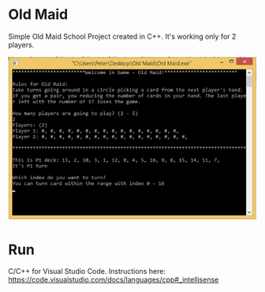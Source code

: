 # Old Maid
Simple Old Maid School Project created in C++. It's working only for 2 players.

![Example](https://github.com/petomuro/Old-Maid/blob/main/Example.png)

# Run
C/C++ for Visual Studio Code. Instructions here: https://code.visualstudio.com/docs/languages/cpp#_intellisense
